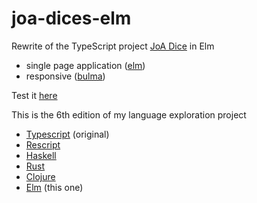 # joa-dices-elm

Rewrite of the TypeScript project [JoA Dice](https://github.com/ycardon/joa-dices) in Elm
- single page application ([elm](https://elm-lang.org))
- responsive ([bulma](https://bulma.io))

Test it [here](https://ycardon.github.io)

This is the 6th edition of my language exploration project
- [Typescript](https://github.com/ycardon/joa-dices) (original)
- [Rescript](https://github.com/ycardon/joa-dices-rescript)
- [Haskell](https://github.com/ycardon/joa-dices-haskell)
- [Rust](https://github.com/ycardon/joa-dices-rust)
- [Clojure](https://github.com/ycardon/joa-dices-clojure)
- [Elm](https://github.com/ycardon/joa-dices-elm) (this one)
